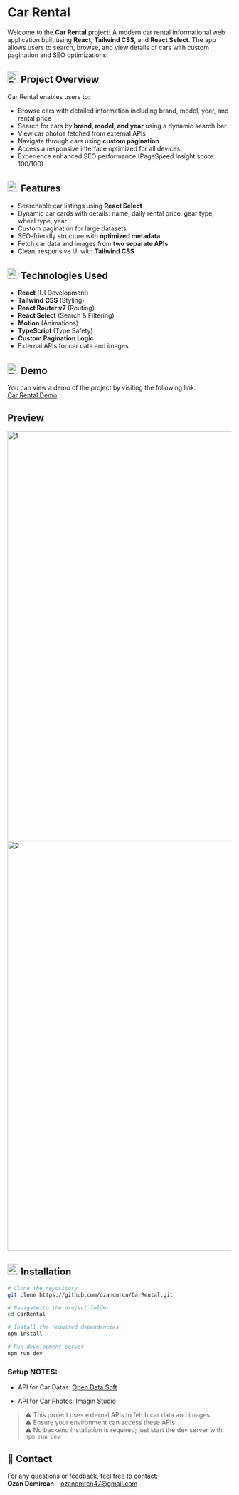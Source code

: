 # Car Rental  
Welcome to the **Car Rental** project! A modern car rental informational web application built using **React**, **Tailwind CSS**, and **React Select**. The app allows users to search, browse, and view details of cars with custom pagination and SEO optimizations.

## <img src="https://raw.githubusercontent.com/Tarikul-Islam-Anik/Animated-Fluent-Emojis/master/Emojis/Activities/Bullseye.png" alt="Bullseye" width="25" height="25" /> Project Overview  
Car Rental enables users to:
- Browse cars with detailed information including brand, model, year, and rental price  
- Search for cars by **brand, model, and year** using a dynamic search bar  
- View car photos fetched from external APIs  
- Navigate through cars using **custom pagination**  
- Access a responsive interface optimized for all devices  
- Experience enhanced SEO performance (PageSpeed Insight score: 100/100)

## <img src="https://raw.githubusercontent.com/Tarikul-Islam-Anik/Animated-Fluent-Emojis/master/Emojis/Travel%20and%20places/Rocket.png" alt="Rocket" width="25" height="25" /> Features  
- Searchable car listings using **React Select**  
- Dynamic car cards with details: name, daily rental price, gear type, wheel type, year  
- Custom pagination for large datasets  
- SEO-friendly structure with **optimized metadata**  
- Fetch car data and images from **two separate APIs**  
- Clean, responsive UI with **Tailwind CSS**  

## <img src="https://raw.githubusercontent.com/Tarikul-Islam-Anik/Animated-Fluent-Emojis/master/Emojis/Objects/Hammer%20and%20Wrench.png" alt="Hammer and Wrench" width="25" height="25" /> Technologies Used  
- **React** (UI Development)  
- **Tailwind CSS** (Styling)  
- **React Router v7** (Routing)  
- **React Select** (Search & Filtering)  
- **Motion** (Animations)  
- **TypeScript** (Type Safety)  
- **Custom Pagination Logic**  
- External APIs for car data and images  

## <img src="https://raw.githubusercontent.com/Tarikul-Islam-Anik/Animated-Fluent-Emojis/master/Emojis/Objects/Desktop%20Computer.png" alt="Desktop Computer" width="25" height="25" /> Demo  
You can view a demo of the project by visiting the following link:  
[Car Rental Demo](https://car-rental-iota-hazel.vercel.app/)

## Preview  
<img width="1920" height="919" alt="1" src="https://github.com/user-attachments/assets/8f3145a4-d960-4240-a931-1b3df4e6b4eb" />
<img width="1920" height="919" alt="2" src="https://github.com/user-attachments/assets/2abfe7e4-fc7c-4c51-84d7-9a4b1dcfeb47" />

## <img src="https://raw.githubusercontent.com/Tarikul-Islam-Anik/Animated-Fluent-Emojis/master/Emojis/Objects/Wrench.png" alt="Wrench" width="25" height="25" /> Installation
```bash
# Clone the repository
git clone https://github.com/ozandmrcn/CarRental.git

# Navigate to the project folder
cd CarRental

# Install the required dependencies
npm install

# Run development server
npm run dev
```
### Setup NOTES:
-  API for Car Datas:
[Open Data Soft](https://public.opendatasoft.com/explore/dataset/all-vehicles-model/api/)

- API for Car Photos:
[Imagin Studio](https://docs.imagin.studio/guides/getting-images/embedding-in-your-website)

> ⚠️ This project uses external APIs to fetch car data and images.  
> ⚠️ Ensure your environment can access these APIs.  
> ⚠️ No backend installation is required; just start the dev server with:  
> `npm run dev`

## 📧 Contact  
For any questions or feedback, feel free to contact:  
**Ozan Demircan** – ozandmrcn47@gmail.com
